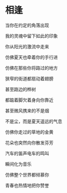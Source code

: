 # 相逢

当你在约定的角落出现 

我的灵魂中留下如此的印象 

你从阳光的激流中走来 

仿佛夏天也牵着你的手行进 

仿佛在那些你将路过的地方 

狭窄的街道都扇动着翅膀 

甚至路边的桦树 

都踮着脚欠着身向你靠近 

甚至微风携来的不是烟 

不是尘，而是夏天遥远的气息 

仿佛你走过的草地的金黄 

花朵也突然向你散发芬芳 

汽车的笛声电车的鸣叫 

瞬间化为音乐 

仿佛整个世界都倾慕你 

青春也热情地把你赞誉